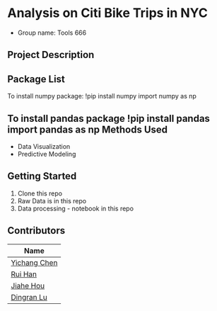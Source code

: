 # Analysis on Citi Bike Trips in NYC
- Group name: Tools 666         

Project Description
-------------------



Package List
-----------------------
To install numpy package:
!pip install numpy
import numpy as np

To install pandas package
!pip install pandas
import pandas as np
Methods Used
------------
- Data Visualization
- Predictive Modeling


Getting Started
------------------
1. Clone this repo
2. Raw Data is in this repo
3. Data processing - notebook in this repo


Contributors
------------------
|Name     |  
|---------|
|[Yichang Chen](https://github.com/[yichangchen1030])| 
|[Rui Han](https://github.com/[harry0107100]) | 
|[Jiahe Hou](https://github.com/[jiahehousherry]) | 
|[Dingran Lu](https://github.com/[LDRRRR]) | 
